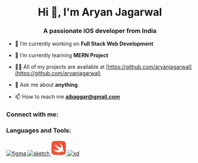 <h1 align="center">Hi 👋, I'm Aryan Jagarwal</h1>
<h3 align="center">A passionate iOS developer from India</h3>

- 🔭 I’m currently working on **Full Stack Web Development**

- 🌱 I’m currently learning **MERN Project**

- 👨‍💻 All of my projects are available at [https://github.com/aryanjagarwal](https://github.com/aryanjagarwal)

- 💬 Ask me about **anything**

- 📫 How to reach me **ajbaggar@gmail.com**

<h3 align="left">Connect with me:</h3>
<p align="left">
</p>

<h3 align="left">Languages and Tools:</h3>
<p align="left"> <a href="https://www.figma.com/" target="_blank" rel="noreferrer"> <img src="https://www.vectorlogo.zone/logos/figma/figma-icon.svg" alt="figma" width="40" height="40"/> </a> <a href="https://www.sketch.com/" target="_blank" rel="noreferrer"> <img src="https://www.vectorlogo.zone/logos/sketchapp/sketchapp-icon.svg" alt="sketch" width="40" height="40"/> </a> <a href="https://developer.apple.com/swift/" target="_blank" rel="noreferrer"> <img src="https://raw.githubusercontent.com/devicons/devicon/master/icons/swift/swift-original.svg" alt="swift" width="40" height="40"/> </a> <a href="https://www.adobe.com/products/xd.html" target="_blank" rel="noreferrer"> <img src="https://cdn.worldvectorlogo.com/logos/adobe-xd.svg" alt="xd" width="40" height="40"/> </a> </p>
